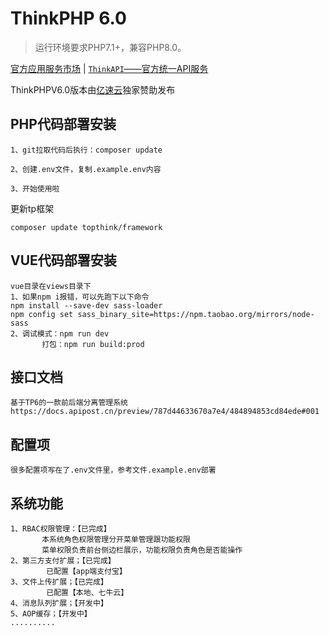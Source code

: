 ThinkPHP 6.0
===============

> 运行环境要求PHP7.1+，兼容PHP8.0。

[官方应用服务市场](https://market.topthink.com) | [`ThinkAPI`——官方统一API服务](https://docs.topthink.com/think-api)

ThinkPHPV6.0版本由[亿速云](https://www.yisu.com/)独家赞助发布

## PHP代码部署安装

~~~
1、git拉取代码后执行：composer update

2、创建.env文件，复制.example.env内容

3、开始使用啦
~~~

更新tp框架

~~~
composer update topthink/framework
~~~

## VUE代码部署安装

~~~
vue目录在views目录下
1、如果npm i报错，可以先跑下以下命令
npm install --save-dev sass-loader
npm config set sass_binary_site=https://npm.taobao.org/mirrors/node-sass
2、调试模式：npm run dev
       打包：npm run build:prod
~~~

## 接口文档

~~~
基于TP6的一款前后端分离管理系统
https://docs.apipost.cn/preview/787d44633670a7e4/484894853cd84ede#001
~~~

## 配置项

~~~
很多配置项写在了.env文件里，参考文件.example.env部署
~~~

## 系统功能

~~~
1、RBAC权限管理：【已完成】
       本系统角色权限管理分开菜单管理跟功能权限
       菜单权限负责前台侧边栏展示，功能权限负责角色是否能操作
2、第三方支付扩展；【已完成】
        已配置【app端支付宝】
3、文件上传扩展；【已完成】
        已配置【本地、七牛云】
4、消息队列扩展；【开发中】
5、AOP缓存；【开发中】
..........
~~~
